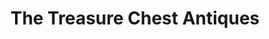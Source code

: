 ---
title: "The Treasure Chest Antiques"
url: /woodstock/the-treasure-chest-antiques/
shop: Antiquitäten
---